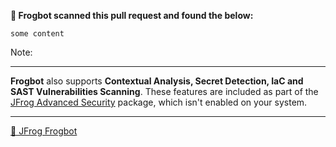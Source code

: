 

[comment]: <> (FrogbotReviewComment)

**🚨 Frogbot scanned this pull request and found the below:**

```
some content
```
Note: 

---
**Frogbot** also supports **Contextual Analysis, Secret Detection, IaC and SAST Vulnerabilities Scanning**. These features are included as part of the [JFrog Advanced Security](https://jfrog.com/advanced-security) package, which isn't enabled on your system.

---
[🐸 JFrog Frogbot](https://docs.jfrog-applications.jfrog.io/jfrog-applications/frogbot)